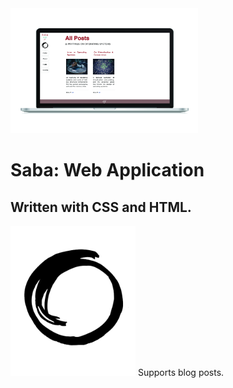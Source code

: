 <img src="resources/saba_laptop.png" width="300" height="200" text-align="right">
<h1>Saba: Web Application</h1>
<h2>Written with CSS and HTML.</h2>
<img src="resources/saba_logo_transparent.png" height="240" width="200" text-align="right"> Supports blog posts.
